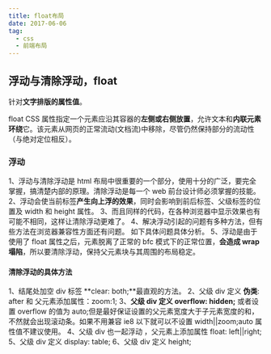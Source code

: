 ```yaml
---
title: float布局
date: 2017-06-06
tag:
  - css
  - 前端布局
---
```


## 浮动与清除浮动，float

针对**文字排版的属性值**。

float CSS 属性指定一个元素应沿其容器的**左侧或右侧放置**，允许文本和**内联元素环绕**它。该元素从网页的正常流动(文档流)中移除，尽管仍然保持部分的流动性（与绝对定位相反）。

### 浮动

1、浮动与清除浮动是 html 布局中很重要的一个部分，使用十分的广泛，要完全掌握，搞清楚内部的原理。清除浮动是每一个 web 前台设计师必须掌握的技能。
2、浮动会使当前标签**产生向上浮的效果**，同时会影响到前后标签、父级标签的位置及 width 和 height 属性。
3、而且同样的代码，在各种浏览器中显示效果也有可能不相同，这样让清除浮动更难了。
4、解决浮动引起的问题有多种方法，但有些方法在浏览器兼容性方面还有问题。 如下具体问题具体分析。
5、浮动是由于使用了 float 属性之后，元素脱离了正常的 bfc 模式下的正常位置，**会造成 wrap 塌陷**，所以要清除浮动，保持父元素块与其周围的布局稳定。

#### 清除浮动的具体方法

1、结尾处加空 div 标签 **clear: both;**最直观的方法。
2、父级 div 定义 **伪类**: after 和 父元素添加属性：zoom:1;
3、**父级 div 定义 overflow: hidden;** 或者设置 overflow 的值为 auto;但是最好保证设置的父元素宽度大于子元素宽度的和，不然就会出现滚动条。如果不用兼容 ie8 以下就可以不设置 width||zoom;auto 属性值不建议使用。
4、父级 div 也一起浮动 ，父元素上添加属性 float: left||right;
5、父级 div 定义 display: table;
6、父级 div 定义 height;
